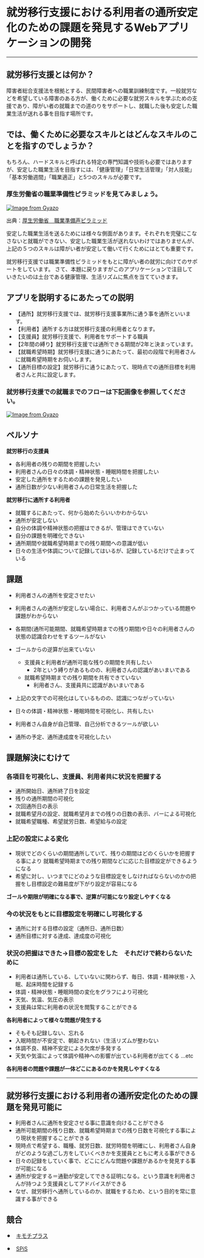 # 就労移行支援における利用者の通所安定化のための課題を発見するWebアプリケーションの開発

---


## 就労移行支援とは何か？
障害者総合支援法を根拠とする、民間障害者への職業訓練制度です。一般就労などを希望している障害のある方が、働くために必要な就労スキルを学ぶための支援であり、障がい者の就職までの道のりをサポートし、就職した後も安定した職業生活が送れる事を目指す場所です。


## では、働くために必要なスキルとはどんなスキルのことを指すのでしょうか？

もちろん、ハードスキルと呼ばれる特定の専門知識や技術も必要ではありますが、安定した職業生活を目指すには、「健康管理」「日常生活管理」「対人技能」「基本労働週間」「職業適正」と5つのスキルが必要です。

### **厚生労働省の職業準備性ピラミッドを見てみましょう。**
[![Image from Gyazo](https://i.gyazo.com/352b3324ed60bfc8ebc22e8e25160b9f.png)](https://gyazo.com/352b3324ed60bfc8ebc22e8e25160b9f)

出典：[厚生労働省　職業準備声ピラミッド
](chrome-extension://efaidnbmnnnibpcajpcglclefindmkaj/https://www.mhlw.go.jp/shingi/2006/12/dl/s1226-7c05.pdf)


安定した職業生活を送るためには様々な側面があります。それぞれを完璧にこなさないと就職ができない、安定した職業生活が送れないわけではありませんが、上記の５つのスキルは障がい者が安定して働いて行くためにはとても重要です。


就労移行支援では職業準備性ピラミッドをもとに障がい者の就労に向けてのサポートをしています。
さて、本題に戻りますがこのアプリケーションで注目していきたいのは土台である健康管理、生活リズムに焦点を当てていきます。

## アプリを説明するにあたっての説明

* 【通所】就労移行支援では、就労移行支援事業所に通う事を通所といいます。
* 【利用者】通所する方は就労移行支援の利用者となります。
* 【支援員】就労移行支援で、利用者をサポートする職員
* 【2年間の縛り】就労移行支援では通所できる期間が2年と決まっています。
* 【就職希望時期】就労移行支援に通うにあたって、最初の段階で利用者さんに就職希望時期をお伺いします。
* 【通所目標の設定】就労移行に通うにあたって、現時点での通所目標を利用者さんと共に設定します。


### 就労移行支援での就職までのフローは下記画像を参照してください。

[![Image from Gyazo](https://i.gyazo.com/2ece43e31f1dbcbdc0db3f6ea53520d8.png)](
https://gyazo.com/2ece43e31f1dbcbdc0db3f6ea53520d8)

## ペルソナ

**就労移行の支援員**

* 各利用者の残りの期間を把握したい
* 利用者さんの日々の体調・精神状態・睡眠時間を把握したい
* 安定した通所をするための課題を発見したい
* 通所日数が少ない利用者さんの日常生活を把握した

**就労移行に通所する利用者**

* 就職するにあたって、何から始めたらいいかわからない
* 通所が安定しない
* 自分の体調や精神状態の把握はできるが、管理はできていない
* 自分の課題を明確化できない
* 通所期間や就職希望時期までの残り期間への意識が低い
* 日々の生活や体調について記録してはいるが、記録しているだけで止まっている


## 課題

* 利用者さんの通所を安定させたい

* 利用者さんの通所が安定しない場合に、利用者さんがぶつかっている問題や課題がわからない

* 各期間(通所可能期間、就職希望時期までの残り期間)や日々の利用者さんの状態の認識合わせをするツールがない

* ゴールからの逆算が出来ていない
	* 支援員と利用者が通所可能な残りの期間を共有したい
		* 2年という縛りがあるものの、利用者さんの認識があいまいである
	* 就職希望時期までの残り期間を共有できていない
		* 利用者さん、支援員共に認識があいまいである

* 上記の文字での可視化はしているものの、認識につながっていない
* 日々の体調・精神状態・睡眠時間を可視化し、共有したい
* 利用者さん自身が自己管理、自己分析できるツールが欲しい
* 通所の予定、通所達成度を可視化したい



## 課題解決にむけて

### 各項目を可視化し、支援員、利用者共に状況を把握する

* 通所開始日、通所終了日を設定
* 残りの通所期間の可視化
* 次回通所日の表示
* 就職希望月の設定、就職希望月までの残りの日数の表示、バーによる可視化
* 就職希望職種、希望就労日数、希望給与の設定

### 上記の設定による変化

* 現状でどのくらいの期間通所していて、残りの期間はどのくらいかを把握する事により
就職希望時期までの残り期間などに応じた目標設定ができるようになる
* 希望に対し、いつまでにどのような目標設定をしなければならないのかの把握をし目標設定の難易度が下がり設定が容易になる

**ゴールや期限が明確になる事で、逆算が可能になり設定しやすくなる**

### 今の状況をもとに目標設定を明確にし可視化する

* 通所に対する目標の設定（通所日、通所日数）
* 通所目標に対する達成、達成度の可視化

### 状況の把握はできた→目標の設定をした　それだけで終わらないために

* 利用者は通所している、していないに関わらず、毎日、体調・精神状態・入眠、起床時間を記録する
* 体調・精神状態・睡眠時間の変化をグラフにより可視化
* 天気、気温、気圧の表示
* 支援員は常に利用者の状況を閲覧することができる

**各利用者によって様々な問題が発生する**

* そもそも記録しない、忘れる
* 入眠時間が不安定で、朝起きれない（生活リズムが整わない
* 体調不良、精神不安定による欠席が多発する
* 天気や気温によって体調や精神への影響が出ている利用者が出てくる ...etc

**各利用者の問題や課題が一体どこにあるのかを発見しやすくなる**

---

## 就労移行支援における利用者の通所安定化のための課題を発見可能に

* 利用者さんに通所を安定させる事に意識を向けることができる
* 通所可能期間の残り日数、就職希望時期までの残り日数を可視化する事により現状を把握することができる
* 現時点で希望する、職種、就労日数、就労時間を明確にし、利用者さん自身がどのような過ごし方をしていくべきかを支援員とともに考える事ができる
* 日々の記録をしていく事で、どこにどんな問題や課題があるかを発見する事が可能になる
* 通所が安定する＝通勤が安定してできる証明になる。という意識を利用者さんが持つよう支援員としてアドバイスができる
* なぜ、就労移行へ通所しているのか、就職をするため、という目的を常に意識する事ができる


## 競合

⚫︎　[キモチプラス](https://kimochip-guide.com/job)


⚫︎　[SPiS](https://www.spis.jp/)

